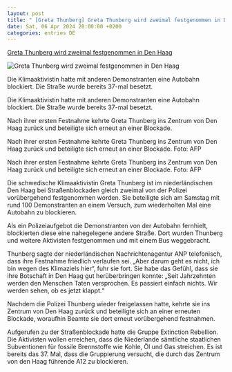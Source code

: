 ```yaml
---
layout: post
title: " [Greta Thunberg] Greta Thunberg wird zweimal festgenommen in Den Haag"
date: Sat, 06 Apr 2024 20:00:00 +0200
categories: entries DE
---
```

[Greta Thunberg wird zweimal festgenommen in Den Haag](https://www.wort.lu/international/greta-thunberg-wird-zweimal-festgenommen-in-den-haag/10276628.html)

![Greta Thunberg wird zweimal festgenommen in Den Haag](https://img.wort.lu/public/luxemburg/xchhez-netherlands-environment-climate-demo-31528419.jpeg/alternates/BASE_SIXTEEN_NINE/netherlands-environment-climate-demo-31528419.jpeg)

Die Klimaaktivistin hatte mit anderen Demonstranten eine Autobahn blockiert. Die Straße wurde bereits 37-mal besetzt.

Die Klimaaktivistin hatte mit anderen Demonstranten eine Autobahn blockiert. Die Straße wurde bereits 37-mal besetzt.

Nach ihrer ersten Festnahme kehrte Greta Thunberg ins Zentrum von Den Haag zurück und beteiligte sich erneut an einer Blockade.

Nach ihrer ersten Festnahme kehrte Greta Thunberg ins Zentrum von Den Haag zurück und beteiligte sich erneut an einer Blockade. Foto: AFP

Nach ihrer ersten Festnahme kehrte Greta Thunberg ins Zentrum von Den Haag zurück und beteiligte sich erneut an einer Blockade. Foto: AFP

Die schwedische Klimaaktivistin Greta Thunberg ist im niederländischen Den Haag bei Straßenblockaden gleich zweimal von der Polizei vorübergehend festgenommen worden. Sie beteiligte sich am Samstag mit rund 100 Demonstranten an einem Versuch, zum wiederholten Mal eine Autobahn zu blockieren.

Als ein Polizeiaufgebot die Demonstranten von der Autobahn fernhielt, blockierten diese eine nahegelegene andere Straße. Dort wurden Thunberg und weitere Aktivisten festgenommen und mit einem Bus weggebracht.

Thunberg sagte der niederländischen Nachrichtenagentur ANP telefonisch, dass ihre Festnahme friedlich verlaufen sei. „Aber darum geht es nicht, ich bin wegen des Klimaziels hier“, fuhr sie fort. Sie habe das Gefühl, dass sie ihre Botschaft in Den Haag gut herüberbringen konnte: „Seit Jahrzehnten werden den Menschen Taten versprochen. Es passiert einfach nichts. Wir werden sehen, ob es jetzt klappt.“

Nachdem die Polizei Thunberg wieder freigelassen hatte, kehrte sie ins Zentrum von Den Haag zurück und beteiligte sich an einer erneuten Blockade, woraufhin Beamte sie dort erneut vorübergehend festnahmen.

Aufgerufen zu der Straßenblockade hatte die Gruppe Extinction Rebellion. Die Aktivisten wollen erreichen, dass die Niederlande sämtliche staatlichen Subventionen für fossile Brennstoffe wie Kohle, Öl und Gas streichen. Es ist bereits das 37. Mal, dass die Gruppierung versucht, die durch das Zentrum von den Haag führende A12 zu blockieren.

